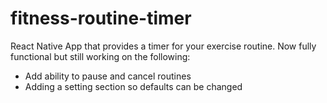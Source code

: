 # fitness-routine-timer
React Native App that provides a timer for your exercise routine. Now fully functional but still working on the following:
- Add ability to pause and cancel routines
- Adding a setting section so defaults can be changed
